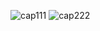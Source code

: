 ![cap111](https://github.com/mhmdParvari/WebLearn/assets/103634638/e5d52e67-45bb-4a56-88fb-270bd91f538a)
![cap222](https://github.com/mhmdParvari/WebLearn/assets/103634638/1fafd39f-2e76-432c-8f1b-f79870fdc316)
